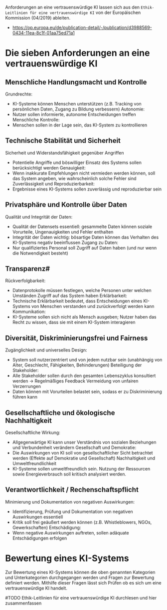 Anforderungen an eine vertrauenswürdige KI lassen sich aus den `Ethik-Leitlinien für eine vertrauenswürdige KI` von der Europäischen Kommission (04/2019) ableiten.
- https://op.europa.eu/de/publication-detail/-/publication/d3988569-0434-11ea-8c1f-01aa75ed71a1
# Die sieben Anforderungen an eine vertrauenswürdige KI
## Menschliche Handlungsmacht und Kontrolle
Grundrechte:
- KI-Systeme können Menschen unterstützen (z.B. Tracking von persönlichen Daten, Zugang zu Bildung verbessern)
Autonomie:
- Nutzer sollen informierte, autonome Entscheidungen treffen
Menschliche Kontrolle:
- Menschen sollen in der Lage sein, das KI-System zu kontrollieren
## Technische Stabilität und Sicherheit
Sicherheit und Widerstandsfähigkeit gegenüber Angriffen
- Potentielle Angriffe und böswilliger Einsatz des Systems sollen berücksichtigt werden
Genauigkeit:
- Wenn inakkurate Empfehlungen nicht vermieden werden können, soll das System angeben, wie wahrscheinlich solche Fehler sind
Zuverlässigkeit und Reproduzierbarkeit:
- Ergebnisse eines KI-Systems sollen zuverlässig und reproduzierbar sein
## Privatsphäre und Kontrolle über Daten
Qualität und Integrität der Daten:
- Qualität der Datensets essentiell: gesammelte Daten können soziale Vorurteile, Ungenauigkeiten und Fehler enthalten
- Integrität der Daten wichtig: bösartige Daten können das Verhalten des KI-Systems negativ beeinflussen
Zugang zu Daten:
- Nur qualifiziertes Personal soll Zugriff auf Daten haben (und nur wenn die Notwendigkeit besteht)
## Transparenz#
Rückverfolgbarkeit:
- Datenprotokolle müssen festlegen, welche Personen unter welchen Umständen Zugriff auf das System haben
Erklärbarkeit:
- Technische Erklärbarkeit bedeutet, dass Entscheidungen eines KI-Systems von Menschen verstanden und zurückverfolgt werden kann
Kommunikation:
- KI-Systeme sollen sich nicht als Mensch ausgeben; Nutzer haben das Recht zu wissen, dass sie mit einem KI-System interagieren
## Diversität, Diskriminierungsfrei und Fairness
Zugänglichkeit und universelles Design:
- System soll nutzerzentriert und von jedem nutzbar sein (unabhängig von Alter, Geschlecht, Fähigkeiten, Behinderungen)
Beteiligung der Stakeholder:
- Alle Stakeholder sollen durch den gesamten Lebenszyklus konsultiert werden -> Regelmäßiges Feedback
Vermeidung von unfairen Verzerrungen
- Daten können mit Vorurteilen belastet sein, sodass er zu Diskriminierung führen kann
## Gesellschaftliche und ökologische Nachhaltigkeit
Gesellschaftliche Wirkung:
- Allgegenwärtige KI kann unser Verständnis von sozialen Beziehungen und Verbundenheit verändern
Gesellschaft und Demokratie:
- Die Auswirkungen von KI soll von gesellschaftlicher Sicht betrachtet werden (Effekte auf Demokratie und Gesellschaft)
Nachhaltigkeit und Umweltfreundlichkeit
- KI-Systeme sollen umweltfreundlich sein. Nutzung der Ressourcen sowie Energieverbrauch soll kritisch analysiert werden.
## Verantwortlichkeit / Rechenschaftspflicht
Minimierung und Dokumentation von negativen Auswirkungen:
- Identifizierung, Prüfung und Dokumentation von negativen Auswirkungen essentiell
- Kritik soll frei geäußert werden können (z.B. Whistleblowers, NGOs, Gewerkschaften)
Entschädigung:
- Wenn negative Auswirkungen auftreten, sollen adäquate Entschädigungen erfolgen
# Bewertung eines KI-Systems
Zur Bewertung eines KI-Systems können die oben genannten Kategorien und Unterkategorien durchgegangen werden und Fragen zur Bewertung definiert werden. Mithilfe dieser Fragen lässt sich Prüfen ob es sich um eine vertrauenswürdige KI handelt.

#TODO Ethik-Leitlinien für eine vertrauenswürdige KI durchlesen und hier zusammenfassen 
